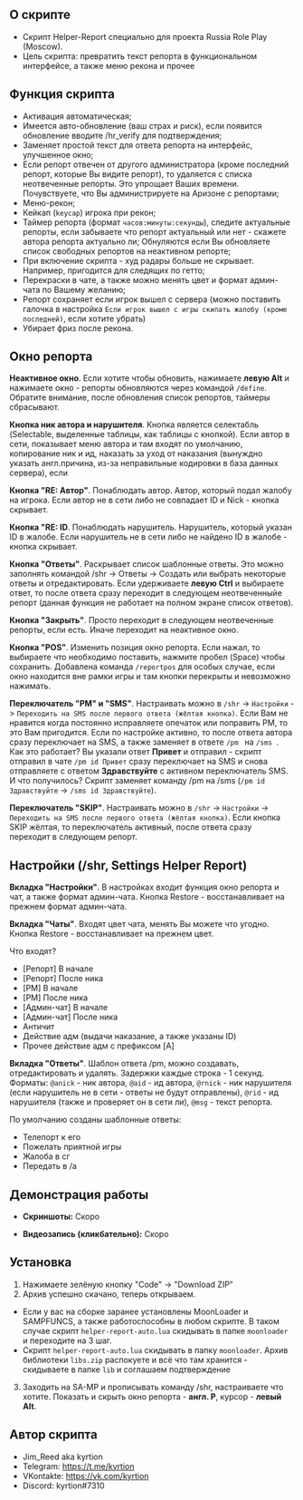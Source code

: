
## О скрипте
- Cкрипт Helper-Report специально для проекта Russia Role Play (Moscow).
- Цель скрипта: превратить текст репорта в функциональном интерфейсе, а также меню рекона и прочее


## Функция скрипта
- Активация автоматическая;
- Имеется авто-обновление (ваш страх и риск), если появится обновление вводите /hr_verify для подтверждения;
- Заменяет простой текст для ответа репорта на интерфейс, улучшенное окно;
- Если репорт отвечен от другого администратора (кроме последний репорт, которые Вы видите репорт), то удаляется с списка неотвеченные репорты. Это упрощает Ваших времени. Почувствуете, что Вы администрируете на Аризоне с репортами;
- Меню-рекон;
- Кейкап (`keycap`) игрока при рекон;
- Таймер репорта (формат `часов:минуты:секунды`), следите актуальные репорты, если забываете что репорт актуальный или нет - скажете автора репорта актуально ли; Обнуляются если Вы обновляете список свободных репортов на неактивном репорте;
- При включение скрипта - худ радары больше не скрывает. Например, пригодится для следящих по гетто;
- Перекраски в чате, а также можно менять цвет и формат админ-чата по Вашему желанию;
- Репорт сохраняет если игрок вышел с сервера (можно поставить галочка в настройка `Если игрок вышел с игры скипать жалобу (кроме последней)`, если хотите убрать)
- Убирает фриз после рекона.

## Окно репорта
**Неактивное окно**. Если хотите чтобы обновить, нажимаете **левую Alt** и нажимаете окно - репорты обновляются через командой `/define`. Обратите внимание, после обновления список репортов, таймеры сбрасывают.

**Кнопка ник автора и нарушителя**. Кнопка является селектабль (Selectable, выделенные таблицы, как таблицы с кнопкой). Если автор в сети, показывает меню автора и там входят по умолчанию, копирование ник и ид, наказать за уход от наказания (вынуждно указать англ.причина, из-за неправильные кодировки в база данных сервера), если 

**Кнопка "RE: Автор"**. Понаблюдать автор. Автор, который подал жалобу на игрока. Если автор не в сети либо не совпадает ID и Nick - кнопка скрывает.

**Кнопка "RE: ID**. Понаблюдать нарушитель. Нарушитель, который указан ID в жалобе. Если нарушитель не в сети либо не найдено ID в жалобе - кнопка скрывает.

**Кнопка "Ответы"**. Раскрывает список шаблонные ответы. Это можно заполнять командой /shr -> Ответы -> Создать или выбрать некоторые ответы и отредактировать. Если удерживаете **левую Ctrl** и выбираете ответ, то после ответа сразу переходит в следующем неотвеченныйе репорт (данная функция не работает на полном экране список ответов).

**Кнопка "Закрыть"**. Просто переходит в следующем неотвеченные репорты, если есть. Иначе переходит на неактивное окно.

**Кнопка "POS"**. Изменить позиция окно репорта. Если нажал, то выбираете что необходимо поставить, нажмите пробел (Space) чтобы сохранить. Добавлена команда `/reportpos` для особых случае, если окно находится вне рамки игры и там кнопки перекрыты и невозможно нажимать.

**Переключатель "PM" и "SMS"**. Настраивать можно в `/shr` -> `Настройки` -> `Переходить на SMS после первого ответа (жёлтая кнопка)`. Если Вам не нравится когда постоянно исправляете опечаток или поправить PM, то это Вам пригодится. Если по настройке активно, то после ответа автора сразу переключает на SMS, а также заменяет в ответе `/pm ` на `/sms `. Как это работает? Вы указали ответ **Привет** и отправил - скрипт отправил в чате `/pm id Привет` сразу переключает на SMS и снова отправляете с ответом **Здравствуйте** с активном переключатель SMS. И что получилось? Скрипт заменяет команду /pm на /sms (`/pm id Здравствуйте` -> `/sms id Здравствуйте`).

**Переключатель "SKIP"**. Настраивать можно в `/shr` -> `Настройки` -> `Переходить на SMS после первого ответа (жёлтая кнопка)`. Если кнопка SKIP жёлтая, то переключатель активный, после ответа сразу переходит в следующем репорт.


## Настройки (/shr, Settings Helper Report)
**Вкладка "Настройки"**. В настройках входит функция окно репорта и чат, а также формат админ-чата. Кнопка Restore - восстанавливает на прежнем формат админ-чата.

**Вкладка "Чаты"**. Входят цвет чата, менять Вы можете что угодно. Кнопка Restore - восстанавливает на прежнем цвет.

Что входят?
- [Репорт] В начале
- [Репорт] После ника
- [PM] В начале
- [PM] После ника
- [Админ-чат] В начале
- [Админ-чат] После ника
- Античит
- Действие адм (выдачи наказание, а также указаны ID)
- Прочее действие адм с префиксом [A]

**Вкладка "Ответы"**. Шаблон ответа /pm, можно создавать, отредактировать и удалять. Задержки каждые строка - 1 секунд. Форматы: `@anick` - ник автора, `@aid` - ид автора, `@rnick` - ник нарушителя (если нарушитель не в сети - ответы не будут отправлены), `@rid` - ид нарушителя (также и проверяет он в сети ли), `@msg` - текст репорта.

По умолчанию созданы шаблонные ответы:
- Телепорт к его
- Пожелать приятной игры
- Жалоба в сг
- Передать в /a


## Демонстрация работы
- **Скриншоты:**
Скоро


- **Видеозапись (кликбательно):**
Скоро


## Установка
1. Нажимаете зелёную кнопку "Code" -> "Download ZIP"
2. Архив успешно скачано, теперь открываем.
- Если у вас на сборке заранее установлены MoonLoader и SAMPFUNCS, а также работоспособны в любом скрипте. В таком случае скрипт `helper-report-auto.lua` скидывать в папке `moonloader` и переходите на 3 шаг.
- Скрипт `helper-report-auto.lua` скидывать в папку `moonloader`. Архив библиотеки `libs.zip` распокуете и всё что там хранится - скидываете в папке `lib` и соглашаем подтверждение
3. Заходить на SA-MP и прописывать команду /shr, настраиваете что хотите. Показать и скрыть окно репорта - **англ. P**, курсор - **левый Alt**.


## Автор скрипта
- Jim_Reed aka kyrtion
- Telegram: https://t.me/kyrtion
- VKontakte: https://vk.com/kyrtion
- Discord: kyrtion#7310
